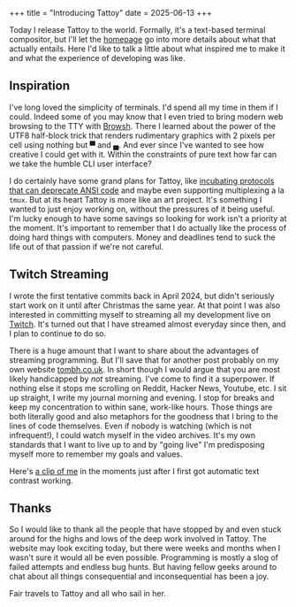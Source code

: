 +++
title = "Introducing Tattoy"
date = 2025-06-13
+++

Today I release Tattoy to the world. Formally, it's a text-based terminal compositor, but I'll let the [homepage](https://tattoy.sh) go into more details about what that actually entails. Here I'd like to 
talk a little about what inspired me to make it and what the experience of developing was like.

<!-- more -->

## Inspiration
I've long loved the simplicity of terminals. I'd spend all my time in them if I could. Indeed some of you may know that I even tried to bring modern web browsing to the TTY with [Browsh](https://www.brow.sh). There I learned about the power of the UTF8 half-block trick that renders rudimentary graphics with 2 pixels per cell using nothing but ▀ and ▄. And ever since I've wanted to see how creative I could get with it. Within the constraints of pure text how far can we take the humble CLI user interface?

I do certainly have some grand plans for Tattoy, like [incubating protocols that can deprecate ANSI code](/news/an-end-to-terminal-ansi-codes/) and maybe even supporting multiplexing a la `tmux`. But at its heart Tattoy is more like an art project. It's something I wanted to just enjoy working on, without the pressures of it being useful. I'm lucky enough to have some savings so looking for work isn't a priority at the moment. It's important to remember that I do actually like the process of doing hard things with computers. Money and deadlines tend to suck the life out of that passion if we're not careful.

## Twitch Streaming
I wrote the first tentative commits back in April 2024, but didn't seriously start work on it until after Christmas the same year. At that point I was also interested in committing myself to streaming all my development live on [Twitch](https://www.twitch.tv/tom__bh). It's turned out that I have streamed almost everyday since then, and I plan to continue to do so.

There is a huge amount that I want to share about the advantages of streaming programming. But I'll save that for another post probably on my own website [tombh.co.uk](https://tombh.co.uk). In short though I would argue that you are most likely handicapped by _not_ streaming. I've come to find it a superpower. If nothing else it stops me scrolling on Reddit, Hacker News, Youtube, etc. I sit up straight, I write my journal morning and evening. I stop for breaks and keep my concentration to within sane, work-like hours. Those things are both literally good and also metaphors for the goodness that I bring to the lines of code themselves. Even if nobody is watching (which is not infrequent!), I could watch myself in the video archives. It's my own standards that I want to live up to and by "going live" I'm predisposing myself more to remember my goals and values.

Here's [a clip of me](https://www.twitch.tv/tom__bh/clip/RockyCulturedVelociraptorVoHiYo-TE3Os-LJNYSTM12C) in the moments just after I first got automatic text contrast working.

## Thanks
So I would like to thank all the people that have stopped by and even stuck around for the highs and lows of the deep work involved in Tattoy. The website may look exciting today, but there were weeks and months when I wasn't sure it would all be even possible. Programming is mostly a slog of failed attempts and endless bug hunts. But having fellow geeks around to chat about all things consequential and inconsequential has been a joy.

Fair travels to Tattoy and all who sail in her.


